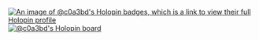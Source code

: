 [![An image of @c0a3bd's Holopin badges, which is a link to view their full Holopin profile](https://holopin.me/c0a3bd)](https://holopin.io/@c0a3bd)[![@c0a3bd's Holopin board](https://holopin.io/api/user/board?user=c0a3bd)](https://www.holopin.io/@c0a3bd)

<!--
**c0a3bd/c0a3bd** is a ✨ _special_ ✨ repository because its `README.md` (this file) appears on your GitHub profile.

Here are some ideas to get you started:

- 🔭 I’m currently working on ...
- 🌱 I’m currently learning ...
- 👯 I’m looking to collaborate on ...
- 🤔 I’m looking for help with ...
- 💬 Ask me about ...
- 📫 How to reach me: ...
- 😄 Pronouns: ...
- ⚡ Fun fact: ...
-->
